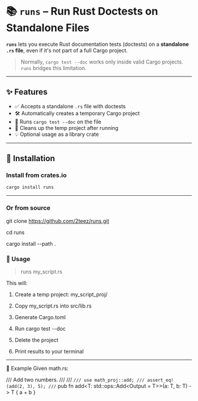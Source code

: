 # 📚 `runs` – Run Rust Doctests on Standalone Files

**`runs`** lets you execute Rust documentation tests (doctests) on a **standalone `.rs` file**, even if it's not part of a full Cargo project.

> Normally, `cargo test --doc` works only inside valid Cargo projects. `runs` bridges this limitation.

---

## ✨ Features

- ✅ Accepts a standalone `.rs` file with doctests
- 🛠️ Automatically creates a temporary Cargo project
- 🧪 Runs `cargo test --doc` on the file
- 🧼 Cleans up the temp project after running
- 💡 Optional usage as a library crate

---

## 🔧 Installation

### Install from crates.io

```sh
cargo install runs
```
---

### Or from source

git clone https://github.com/2teez/runs.git

cd runs

cargo install --path .

### 🚀 Usage
> runs my_script.rs

This will:

  1.  Create a temp project: my_script_proj/

  2.  Copy my_script.rs into src/lib.rs

  3.  Generate Cargo.toml

  4.  Run cargo test --doc

  5.  Delete the project

  6.  Print results to your terminal

  ---

  📝 Example
  Given math.rs:

  /// Add two numbers.
  ///
  /// ```
  /// use math_proj::add;
  /// assert_eq!(add(2, 3), 5);
  /// ```
  pub fn add<T: std::ops::Add<Output = T>>(a: T, b: T) -> T {
      a + b
  }
